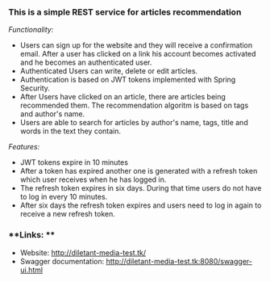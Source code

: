 ### **This is a simple REST service for articles recommendation**

*Functionality:*

* Users can sign up for the website and they will receive a confirmation email. After a user has clicked on a link his account becomes activated and he becomes an authenticated user.
* Authenticated Users can write, delete or edit articles.
* Authentication is based on JWT tokens implemented with Spring Security.
* After Users have clicked on an article, there are articles being recommended them. The recommendation algoritm is based on tags and author's name.
* Users are able to search for articles by author's name, tags, title and words in the text they contain.

*Features:*
* JWT tokens expire in 10 minutes
* After a token has expired another one is generated with a refresh token which user receives when he has logged in.
* The refresh token expires in six days. During that time users do not have to log in every 10 minutes.
* After six days the refresh token expires and users need to log in again to receive a new refresh token.

### **Links: **

* Website: http://diletant-media-test.tk/
* Swagger documentation: http://diletant-media-test.tk:8080/swagger-ui.html

